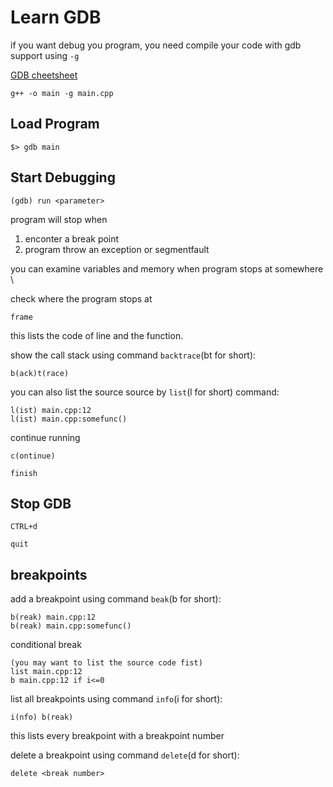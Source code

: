 
# Learn GDB

if you want debug you program, you need compile your code with gdb support using `-g`

[GDB cheetsheet](http://users.ece.utexas.edu/~adnan/gdb-refcard.pdf)

```
g++ -o main -g main.cpp
```


## Load Program
```
$> gdb main
```
## Start Debugging
```
(gdb) run <parameter>
```

program will stop when
1. enconter a break point
2. program throw an exception or segmentfault

you can examine variables and memory when program stops at somewhere \\

check where the program stops at
```
frame
```
this lists the code of line and the function.

show the call stack using command `backtrace`(bt for short):
```
b(ack)t(race)
```

you can also list the source source by `list`(l for short) command:
```
l(ist) main.cpp:12
l(ist) main.cpp:somefunc()
```

continue running
```
c(ontinue)
```
```
finish
```

## Stop GDB
```
CTRL+d
```
```
quit
```

## breakpoints

add a breakpoint using command `beak`(b for short):
```
b(reak) main.cpp:12
b(reak) main.cpp:somefunc()
```
conditional break
```
(you may want to list the source code fist)
list main.cpp:12
b main.cpp:12 if i<=0
```

list all breakpoints using command `info`(i for short):
```
i(nfo) b(reak)
```
this lists every breakpoint with a breakpoint number

delete a breakpoint using command `delete`(d for short):
```
delete <break number>
```

